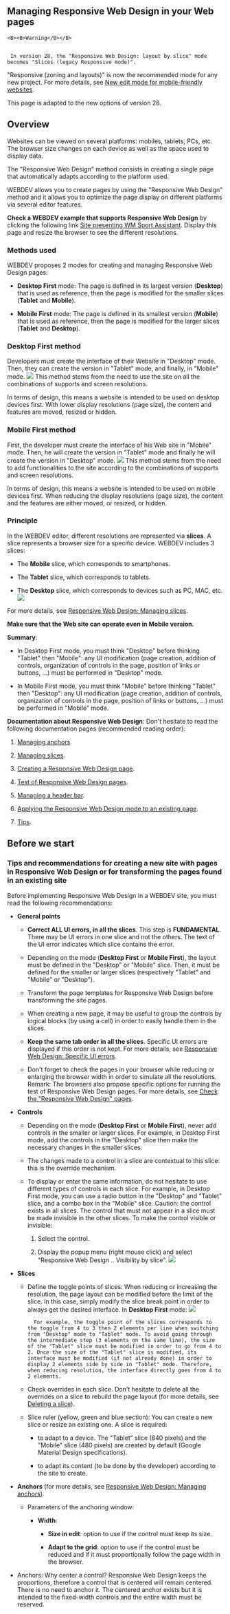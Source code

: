 


## Managing Responsive Web Design in your Web pages
			




	<B><B>Warning</B></B>

	 In version 28, the "Responsive Web Design: layout by slice" mode becomes "Slices (legacy Responsive mode)".
"Responsive (zoning and layouts)" is now the recommended mode for any new project. For more details, see [New edit mode for mobile-friendly websites](../Editeurs/1410086641.md). 

This page is adapted to the new options of version 28. 



<a name="NOTE1"></a>
<a name="NOTE1_1"></a>


## Overview
<a name="overview_ELTTEXTE000231"></a>
Websites can be viewed on several platforms: mobiles, tablets, PCs, etc. The browser size changes on each device as well as the space used to display data. 

The "Responsive Web Design" method consists in creating a single page that automatically adapts according to the platform used. 

WEBDEV allows you to create pages by using the "Responsive Web Design" method and it allows you to optimize the page display on different platforms via several editor features. 

**Check a WEBDEV example that supports Responsive Web Design** by clicking the following link [Site presenting WM Sport Assistant](http://examples.webdev.info/WMSportsAssistant/FR/). Display this page and resize the browser to see the different resolutions. 


### Methods used
<a name="methods_used_ELTPARAGRAPHE000036"></a>

WEBDEV proposes 2 modes for creating and managing Responsive Web Design pages: 

- **Desktop First** mode: The page is defined in its largest version (**Desktop**) that is used as reference, then the page is modified for the smaller slices (**Tablet** and **Mobile**).

- **Mobile First** mode: The page is defined in its smallest version (**Mobile**) that is used as reference, then the page is modified for the larger slices (**Tablet** and **Desktop**).





### Desktop First method
<a name="desktop_first_method_ELTPARAGRAPHE000046"></a>Developers must create the interface of their Website in "Desktop" mode. Then, they can create the version in "Tablet" mode, and finally, in "Mobile" mode. 
![](https://doc.pcsoft.fr/en-US/images/image.awp?langid=3&name=Responsive.gif)
This method stems from the need to use the site on all the combinations of supports and screen resolutions. 

In terms of design, this means a website is intended to be used on desktop devices first. With lower display resolutions (page size), the content and features are moved, resized or hidden. 


### Mobile First method
<a name="mobile_first_method_ELTPARAGRAPHE000057"></a>First, the developer must create the interface of his Web site in "Mobile" mode. Then, he will create the version in "Tablet" mode and finally he will create the version in "Desktop" mode. 
![](https://doc.pcsoft.fr/en-US/images/image.awp?langid=3&name=Responsive-Mobile-First.gif)
This method stems from the need to add functionalities to the site according to the combinations of supports and screen resolutions. 

In terms of design, this means a website is intended to be used on mobile devices first. When reducing the display resolutions (page size), the content and the features are either moved, or resized, or hidden. 


### Principle
<a name="principle_ELTPARAGRAPHE000066"></a>

In the WEBDEV editor, different resolutions are represented via **slices**. A slice represents a browser size for a specific device. WEBDEV includes 3 slices: 

- The **Mobile** slice, which corresponds to smartphones.

- The **Tablet** slice, which corresponds to tablets.

- The **Desktop** slice, which corresponds to devices such as PC, MAC, etc.
![](https://doc.pcsoft.fr/en-US/images/image.awp?langid=3&name=RWD%20Bandeau%20entete%201%20-%20HC%20N%B0001%201.gif&type=thumb)



For more details, see [Responsive Web Design: Managing slices](../WDChamp/9000171.md). 

**Make sure that the Web site can operate even in Mobile version.**

**Summary**: 

- In Desktop First mode, you must think "Desktop" before thinking "Tablet" then "Mobile": any UI modification (page creation, addition of controls, organization of controls in the page, position of links or buttons, ...) must be performed in "Desktop" mode.

- In Mobile First mode, you must think "Mobile" before thinking "Tablet" then "Desktop": any UI modification (page creation, addition of controls, organization of controls in the page, position of links or buttons, ...) must be performed in "Mobile" mode.




**Documentation about Responsive Web Design**: Don't hesitate to read the following documentation pages (recommended reading order): 

1. [Managing anchors](../WDChamp/9000170.md).

2. [Managing slices](../WDChamp/9000171.md).

3. [Creating a Responsive Web Design page](../WDChamp/9000168.md).

4. [Test of Responsive Web Design pages](../WDChamp/9000172.md).

5. [Managing a header bar](../WDChamp/9000174.md).

6. [Applying the Responsive Web Design mode to an existing page](../WDChamp/9000169.md).

7. [Tips](../WDChamp/9000173.md).




<a name="NOTE2"></a>
<a name="NOTE2_1"></a>


## Before we start
<a name="before_start_ELTTEXTE000279"></a>


### Tips and recommendations for creating a new site with pages in Responsive Web Design or for transforming the pages found in an existing site
<a name="tips_and_recommendations_for_creating_new_site_with_pages_responsive_web_design_for_transforming_the_pages_found_existing_site_ELTPARAGRAPHE000118"></a>

Before implementing Responsive Web Design in a WEBDEV site, you must read the following recommendations: 

- **General points** 

	- **Correct ALL UI errors, in all the slices**. This step is **FUNDAMENTAL**. There may be UI errors in one slice and not the others. The text of the UI error indicates which slice contains the error. 

	- Depending on the mode (**Desktop First** or **Mobile First**), the layout must be defined in the "Desktop" or "Mobile" slice. Then, it must be defined for the smaller or larger slices (respectively "Tablet" and  "Mobile" or "Desktop"). 

	- Transform the page templates for Responsive Web Design before transforming the site pages.

	- When creating a new page, it may be useful to group the controls by logical blocks (by using a cell) in order to easily handle them in the slices.

	- **Keep the same tab order in all the slices**. 
			Specific UI errors are displayed if this order is not kept. For more details, see [Responsive Web Design: Specific UI errors](../WDChamp/9000178.md). 

	- Don't forget to check the pages in your browser while reducing or enlarging the browser width in order to simulate all the resolutions. 
			Remark: The browsers also propose specific options for running the test of Responsive Web Design pages. For more details, see [Check the "Responsive Web Design" pages](../WDChamp/9000172.md).




- **Controls** 

	- Depending on the mode (**Desktop First** or **Mobile First**), never add controls in the smaller or larger slices. For example, in Desktop First mode, add the controls in the "Desktop" slice then make the necessary changes in the smaller slices.

	- The changes made to a control in a slice are contextual to this slice: this is the override mechanism. 

	- To display or enter the same information, do not hesitate to use different types of controls in each slice. For example, in Desktop First mode, you can use a radio button in the "Desktop" and "Tablet" slice, and a combo box in the "Mobile" slice. Caution: the control exists in all slices. 
			The control that must not appear in a slice must be made invisible in the other slices. To make the control visible or invisible: 

		1. Select the control. 

		2. Display the popup menu (right mouse click) and select "Responsive Web Design .. Visibility by slice". 
![](https://doc.pcsoft.fr/en-US/images/image.awp?langid=3&name=RWD%20tranches%20-%20HC%20N%B0004%201.gif&type=thumb)




- **Slices**

	- Define the toggle points of slices: When reducing or increasing the resolution, the page layout can be modified before the limit of the slice. In this case, simply modify the slice break point in order to always get the desired interface. 
			In **Desktop First** mode: ![](https://doc.pcsoft.fr/en-US/images/image.awp?langid=3&name=Tranches.gif)

			For example, the toggle point of the slices corresponds to the toggle from 4 to 3 then 2 elements per line when switching from "Desktop" mode to "Tablet" mode. To avoid going through the intermediate step (3 elements on the same line), the size of the "Tablet" slice must be modified in order to go from 4 to 2. Once the size of the "Tablet" slice is modified, its interface must be modified (if not already done) in order to display 2 elements side by side in "Tablet" mode. Therefore, when reducing resolution, the interface directly goes from 4 to 2 elements.

	- Check overrides in each slice. Don't hesitate to delete all the overrides on a slice to rebuild the page layout (for more details, see [Deleting a slice](../WDChamp/9000171.md)).

	- Slice ruler (yellow, green and blue section): You can create a new slice or resize an existing one. A slice is required:

		- to adapt to a device. The "Tablet" slice (840 pixels) and the "Mobile" slice (480 pixels) are created by default (Google Material Design specifications). 

		- to adapt its content (to be done by the developer) according to the site to create. 




- **Anchors** (for more details, see [Responsive Web Design: Managing anchors](../WDChamp/9000170.md)). 

	- Parameters of the anchoring window:  

		- **Width**: 

			- **Size in edit**: option to use if the control must keep its size.

			- **Adapt to the grid**: option to use if the control must be reduced and if it must proportionally follow the page width in the browser.




- Anchors: Why center a control? 
			Responsive Web Design keeps the proportions, therefore a control that is centered will remain centered. There is no need to anchor it. The centered anchor exists but it is intended to the fixed-width controls and the entire width must be reserved.





